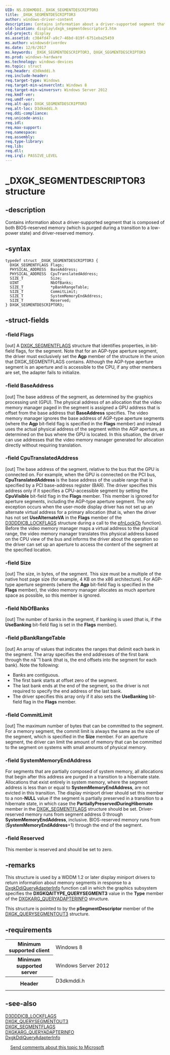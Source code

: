 ```yaml
---
UID: NS.D3DKMDDI._DXGK_SEGMENTDESCRIPTOR3
title: _DXGK_SEGMENTDESCRIPTOR3
author: windows-driver-content
description: Contains information about a driver-supported segment that is composed of both BIOS-reserved memory (which is purged during a transition to a low-power state) and driver-reserved memory.
old-location: display\dxgk_segmentdescriptor3.htm
old-project: display
ms.assetid: c304fd47-a9c7-46bd-819f-6751eba25459
ms.author: windowsdriverdev
ms.date: 12/6/2017
ms.keywords: _DXGK_SEGMENTDESCRIPTOR3, DXGK_SEGMENTDESCRIPTOR3
ms.prod: windows-hardware
ms.technology: windows-devices
ms.topic: struct
req.header: d3dkmddi.h
req.include-header: 
req.target-type: Windows
req.target-min-winverclnt: Windows 8
req.target-min-winversvr: Windows Server 2012
req.kmdf-ver: 
req.umdf-ver: 
req.alt-api: DXGK_SEGMENTDESCRIPTOR3
req.alt-loc: D3dkmddi.h
req.ddi-compliance: 
req.unicode-ansi: 
req.idl: 
req.max-support: 
req.namespace: 
req.assembly: 
req.type-library: 
req.lib: 
req.dll: 
req.irql: PASSIVE_LEVEL
---
```


# _DXGK_SEGMENTDESCRIPTOR3 structure



## -description
Contains information about a driver-supported segment that is composed of both BIOS-reserved memory (which is purged during a transition to a low-power state) and driver-reserved memory.


## -syntax

````
typedef struct _DXGK_SEGMENTDESCRIPTOR3 {
  DXGK_SEGMENTFLAGS Flags;
  PHYSICAL_ADDRESS  BaseAddress;
  PHYSICAL_ADDRESS  CpuTranslatedAddress;
  SIZE_T            Size;
  UINT              NbOfBanks;
  SIZE_T            *pBankRangeTable;
  SIZE_T            CommitLimit;
  SIZE_T            SystemMemoryEndAddress;
  SIZE_T            Reserved;
} DXGK_SEGMENTDESCRIPTOR3;
````


## -struct-fields

### -field Flags

[out] A <a href="display.dxgk_segmentflags">DXGK_SEGMENTFLAGS</a> structure that identifies properties, in bit-field flags, for the segment.
Note that for an AGP-type aperture segment, the driver must exclusively set the <b>Agp</b> member of the structure in the union that DXGK_SEGMENTFLAGS contains. Although the AGP-type aperture segment is an aperture and is accessible to the CPU, if any other members are set, the adapter fails to initialize. 

### -field BaseAddress

[out] The base address of the segment, as determined by the graphics processing unit (GPU). The physical address of an allocation that the video memory manager paged in the segment is assigned a GPU address that is offset from the base address that <b>BaseAddress</b> specifies.
The video memory manager ignores the base address of AGP-type aperture segments (where the <b>Agp</b> bit-field flag is specified in the <b>Flags</b> member) and instead uses the actual physical address of the segment within the AGP aperture, as determined on the bus where the GPU is located. In this situation, the driver can use addresses that the video memory manager generated for allocation directly without requiring translation.

### -field CpuTranslatedAddress

[out] The base address of the segment, relative to the bus that the GPU is connected on. For example, when the GPU is connected on the PCI bus, <b>CpuTranslatedAddress </b>is the base address of the usable range that is specified by a PCI base-address register (BAR). The driver specifies this address only if it specifies a CPU-accessible segment by setting the <b>CpuVisible</b> bit-field flag in the <b>Flags</b> member.
This member is ignored for aperture segments, including the AGP-type aperture segment.  The only exception occurs when the  user-mode display driver has not set up an alternate virtual address for a primary allocation (that is, when the driver has not set <b>UseAlternateVA</b> in the <b>Flags</b> member of the <a href="display.d3dddicb_lockflags">D3DDDICB_LOCKFLAGS</a> structure during a call to the <a href="..\d3dumddi\nc-d3dumddi-pfnd3dddi_lockcb.md">pfnLockCb</a> function).
Before the video memory manager maps a virtual address to the physical range, the video memory manager translates this physical address based on the CPU view of the bus and informs the driver about the operation so the driver can set up an aperture to access the content of the segment at the specified location. 

### -field Size

[out] The size, in bytes, of the segment. This size must be a multiple of the native host page size (for example, 4 KB on the x86 architecture).
For AGP-type aperture segments (where the <b>Agp</b> bit-field flag is specified in the <b>Flags</b> member), the video memory manager allocates as much aperture space as possible, so  this member is ignored.

### -field NbOfBanks

[out] The number of banks in the segment, if banking is used (that is, if the <b>UseBanking</b> bit-field flag is set in the <b>Flags</b> member).

### -field pBankRangeTable

[out] An array of values that indicates the ranges that delimit each bank in the segment. The array specifies the end addresses of the first bank through the <i>n</i>âˆ’1 bank (that is, the end offsets into the segment for each bank). Note the following: 
<ul>
<li>
Banks are contiguous.
</li>
<li>
The first bank starts at offset zero of the segment.
</li>
<li>
The last bank ends at the end of the segment, so the driver is not required to specify the end address of the last bank.
</li>
<li>
The driver specifies this array only if it also sets the <b>UseBanking</b> bit-field flag in the <b>Flags</b> member.
</li>
</ul>

### -field CommitLimit

[out] The maximum number of bytes that can be committed to the segment. For a memory segment, the commit limit is always the same as the size of the segment, which is specified in the <b>Size</b> member. For an aperture segment, the driver can limit the amount of memory that can be committed to the segment on systems with small amounts of physical memory. 

### -field SystemMemoryEndAddress

For segments that are partially composed of system memory, all allocations that begin after this address are purged in a transition to a hibernate state. Allocations that exist entirely in system memory, where the segment address is less than or equal to <b>SystemMemoryEndAddress</b>, are not evicted in this transition.
The display miniport driver should set this member to a non-<b>NULL</b> value if the segment is partially preserved in a transition to a hibernate state, in which case  the <b>PartiallyPreservedDuringHibernate</b> member in the <a href="display.dxgk_segmentflags">DXGK_SEGMENTFLAGS</a> structure should be set.
Driver-reserved memory runs from segment address 0 through <b>SystemMemoryEndAddress</b>, inclusive. BIOS-reserved memory runs from (<b>SystemMemoryEndAddress</b>+1) through the end of the segment.

### -field Reserved

This member is reserved and should be set to zero.

## -remarks
This structure is used by a WDDM 1.2 or later  display miniport drivers to return information about memory segments in response to a <a href="..\d3dkmddi\nc-d3dkmddi-dxgkddi_queryadapterinfo.md">DxgkDdiQueryAdapterInfo</a> function call in which the graphics subsystem specifies the <b>DXGKQAITYPE_QUERYSEGMENT3</b> value in the <b>Type</b> member of the <a href="display.dxgkarg_queryadapterinfo">DXGKARG_QUERYADAPTERINFO</a> structure.

This structure is pointed to by the <b>pSegmentDescriptor</b> member of the <a href="display.dxgk_querysegmentout3">DXGK_QUERYSEGMENTOUT3</a> structure.

## -requirements
<table>
<tr>
<th width="30%">
Minimum supported client
</th>
<td width="70%">
Windows 8
</td>
</tr>
<tr>
<th width="30%">
Minimum supported server
</th>
<td width="70%">
Windows Server 2012
</td>
</tr>
<tr>
<th width="30%">
Header
</th>
<td width="70%">
<dl>
<dt>D3dkmddi.h</dt>
</dl>
</td>
</tr>
</table>

## -see-also
<dl>
<dt>
<a href="display.d3dddicb_lockflags">D3DDDICB_LOCKFLAGS</a>
</dt>
<dt>
<a href="display.dxgk_querysegmentout3">DXGK_QUERYSEGMENTOUT3</a>
</dt>
<dt>
<a href="display.dxgk_segmentflags">DXGK_SEGMENTFLAGS</a>
</dt>
<dt>
<a href="display.dxgkarg_queryadapterinfo">DXGKARG_QUERYADAPTERINFO</a>
</dt>
<dt>
<a href="..\d3dkmddi\nc-d3dkmddi-dxgkddi_queryadapterinfo.md">DxgkDdiQueryAdapterInfo</a>
</dt>
</dl>
 
 
<a href="mailto:wsddocfb@microsoft.com?subject=Documentation%20feedback [display\display]:%20DXGK_SEGMENTDESCRIPTOR3 structure%20 RELEASE:%20(12/6/2017)&amp;body=%0A%0APRIVACY STATEMENT%0A%0AWe use your feedback to improve the documentation. We don't use your email address for any other purpose, and we'll remove your email address from our system after the issue that you're reporting is fixed. While we're working to fix this issue, we might send you an email message to ask for more info. Later, we might also send you an email message to let you know that we've addressed your feedback.%0A%0AFor more info about Microsoft's privacy policy, see http://privacy.microsoft.com/en-us/default.aspx." title="Send comments about this topic to Microsoft">Send comments about this topic to Microsoft</a>

